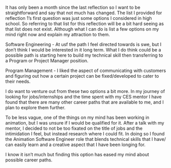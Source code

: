 It has only been a month since the last reflection so I want to be straightforward and say that not much has changed. The list I provided for reflection 1’s first question was just some options I considered in high school. So referring to that list for this reflection will be a bit hard seeing as that list does not exist. Although what I can do is list a few options on my mind right now and explain my attraction to them. 

Software Engineering - At usf the path I feel directed towards is swe, but I don’t think I would be interested in it long term. What I do think could be a possible path is starting here to build my technical skill then transferring to a Program or Project Manager position.

Program Management - I liked the aspect of communicating with customers and figuring out how a certain project can be fixed/developed to cater to their needs.

I do want to venture out from these two options a bit more. In my journey of looking for jobs/internships and the time spent with my CES mentor I have found that there are many other career paths that are available to me, and I plan to explore them further.

To be less vague, one of the things on my mind has been working in animation, but I was unsure if I would be qualified for it. After a talk with my mentor, I decided to not be too fixated on the title of jobs and the intimidation I feel, but instead research where I could fit. In doing so I found the Animation Software Engineer role that blends technical skills that I have/ can easily learn and a creative aspect that I have been longing for. 

I know it isn’t much but finding this option has eased my mind about possible career paths. 


